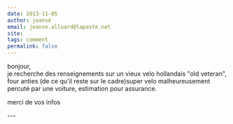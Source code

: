 ```yaml
---
date: 2013-11-05
author: jeansé
email: jeanse.alluard@laposte.net
site: 
tags: comment
permalink: false
---
```


<p>bonjour,<br />
je recherche des renseignements sur un vieux velo hollandais "old veteran", four anties (de ce qu'il reste sur le cadre)super velo malheureusement percuté par une voiture, estimation pour assurance.</p>


<p>merci de vos infos</p>
---